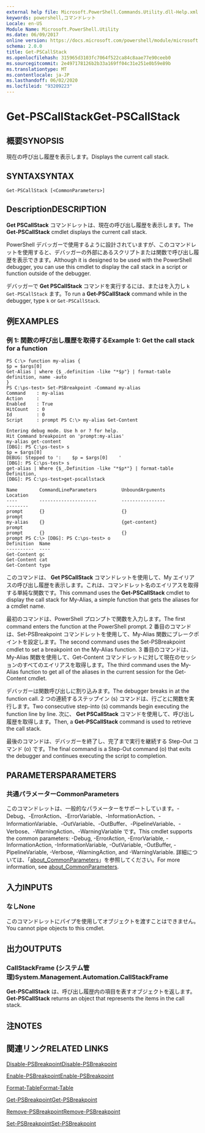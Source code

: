 ```yaml
---
external help file: Microsoft.PowerShell.Commands.Utility.dll-Help.xml
keywords: powershell,コマンドレット
Locale: en-US
Module Name: Microsoft.PowerShell.Utility
ms.date: 06/09/2017
online version: https://docs.microsoft.com/powershell/module/microsoft.powershell.utility/get-pscallstack?view=powershell-7&WT.mc_id=ps-gethelp
schema: 2.0.0
title: Get-PSCallStack
ms.openlocfilehash: 315965d3103fc7064f522ca84c8aae77e90ceeb0
ms.sourcegitcommit: 2e497178126b2b33a169ff04c31e251e0b59e89b
ms.translationtype: MT
ms.contentlocale: ja-JP
ms.lasthandoff: 06/02/2020
ms.locfileid: "93209223"
---
```

# <span data-ttu-id="07431-103">Get-PSCallStack</span><span class="sxs-lookup"><span data-stu-id="07431-103">Get-PSCallStack</span></span>

## <span data-ttu-id="07431-104">概要</span><span class="sxs-lookup"><span data-stu-id="07431-104">SYNOPSIS</span></span>
<span data-ttu-id="07431-105">現在の呼び出し履歴を表示します。</span><span class="sxs-lookup"><span data-stu-id="07431-105">Displays the current call stack.</span></span>

## <span data-ttu-id="07431-106">SYNTAX</span><span class="sxs-lookup"><span data-stu-id="07431-106">SYNTAX</span></span>

```
Get-PSCallStack [<CommonParameters>]
```

## <span data-ttu-id="07431-107">Description</span><span class="sxs-lookup"><span data-stu-id="07431-107">DESCRIPTION</span></span>

<span data-ttu-id="07431-108">**Get PSCallStack** コマンドレットは、現在の呼び出し履歴を表示します。</span><span class="sxs-lookup"><span data-stu-id="07431-108">The **Get-PSCallStack** cmdlet displays the current call stack.</span></span>

<span data-ttu-id="07431-109">PowerShell デバッガーで使用するように設計されていますが、このコマンドレットを使用すると、デバッガーの外部にあるスクリプトまたは関数で呼び出し履歴を表示できます。</span><span class="sxs-lookup"><span data-stu-id="07431-109">Although it is designed to be used with the PowerShell debugger, you can use this cmdlet to display the call stack in a script or function outside of the debugger.</span></span>

<span data-ttu-id="07431-110">デバッガーで **Get PSCallStack** コマンドを実行するには、またはを入力し `k` `Get-PSCallStack` ます。</span><span class="sxs-lookup"><span data-stu-id="07431-110">To run a **Get-PSCallStack** command while in the debugger, type `k` or `Get-PSCallStack`.</span></span>

## <span data-ttu-id="07431-111">例</span><span class="sxs-lookup"><span data-stu-id="07431-111">EXAMPLES</span></span>

### <span data-ttu-id="07431-112">例 1: 関数の呼び出し履歴を取得する</span><span class="sxs-lookup"><span data-stu-id="07431-112">Example 1: Get the call stack for a function</span></span>

```
PS C:\> function my-alias {
$p = $args[0]
Get-Alias | where {$_.definition -like "*$p"} | format-table definition, name -auto
}
PS C:\ps-test> Set-PSBreakpoint -Command my-alias
Command    : my-alias
Action     :
Enabled    : True
HitCount   : 0
Id         : 0
Script     : prompt PS C:\> my-alias Get-Content

Entering debug mode. Use h or ? for help.
Hit Command breakpoint on 'prompt:my-alias'
my-alias get-content
[DBG]: PS C:\ps-test> s
$p = $args[0]
DEBUG: Stepped to ':    $p = $args[0]    '
[DBG]: PS C:\ps-test> s
get-alias | Where {$_.Definition -like "*$p*"} | format-table Definition,
[DBG]: PS C:\ps-test>get-pscallstack

Name        CommandLineParameters         UnboundArguments              Location
----        ---------------------         ----------------              --------
prompt      {}                            {}                            prompt
my-alias    {}                            {get-content}                 prompt
prompt      {}                            {}                            prompt PS C:\> [DBG]: PS C:\ps-test> o
Definition  Name
----------  ----
Get-Content gc
Get-Content cat
Get-Content type
```

<span data-ttu-id="07431-113">このコマンドは、 **Get PSCallStack** コマンドレットを使用して、My エイリアスの呼び出し履歴を表示します。これは、コマンドレット名のエイリアスを取得する単純な関数です。</span><span class="sxs-lookup"><span data-stu-id="07431-113">This command uses the **Get-PSCallStack** cmdlet to display the call stack for My-Alias, a simple function that gets the aliases for a cmdlet name.</span></span>

<span data-ttu-id="07431-114">最初のコマンドは、PowerShell プロンプトで関数を入力します。</span><span class="sxs-lookup"><span data-stu-id="07431-114">The first command enters the function at the PowerShell prompt.</span></span>
<span data-ttu-id="07431-115">2 番目のコマンドは、Set-PSBreakpoint コマンドレットを使用して、My-Alias 関数にブレークポイントを設定します。</span><span class="sxs-lookup"><span data-stu-id="07431-115">The second command uses the Set-PSBreakpoint cmdlet to set a breakpoint on the My-Alias function.</span></span>
<span data-ttu-id="07431-116">3 番目のコマンドは、My-Alias 関数を使用して、Get-Content コマンドレットに対して現在のセッションのすべてのエイリアスを取得します。</span><span class="sxs-lookup"><span data-stu-id="07431-116">The third command uses the My-Alias function to get all of the aliases in the current session for the Get-Content cmdlet.</span></span>

<span data-ttu-id="07431-117">デバッガーは関数呼び出しに割り込みます。</span><span class="sxs-lookup"><span data-stu-id="07431-117">The debugger breaks in at the function call.</span></span>
<span data-ttu-id="07431-118">2 つの連続するステップイン (s) コマンドは、行ごとに関数を実行します。</span><span class="sxs-lookup"><span data-stu-id="07431-118">Two consecutive step-into (s) commands begin executing the function line by line.</span></span>
<span data-ttu-id="07431-119">次に、 **Get PSCallStack** コマンドを使用して、呼び出し履歴を取得します。</span><span class="sxs-lookup"><span data-stu-id="07431-119">Then, a **Get-PSCallStack** command is used to retrieve the call stack.</span></span>

<span data-ttu-id="07431-120">最後のコマンドは、デバッガーを終了し、完了まで実行を継続する Step-Out コマンド (o) です。</span><span class="sxs-lookup"><span data-stu-id="07431-120">The final command is a Step-Out command (o) that exits the debugger and continues executing the script to completion.</span></span>

## <span data-ttu-id="07431-121">PARAMETERS</span><span class="sxs-lookup"><span data-stu-id="07431-121">PARAMETERS</span></span>

### <span data-ttu-id="07431-122">共通パラメーター</span><span class="sxs-lookup"><span data-stu-id="07431-122">CommonParameters</span></span>

<span data-ttu-id="07431-123">このコマンドレットは、一般的なパラメーターをサポートしています。-Debug、-ErrorAction、-ErrorVariable、-InformationAction、-InformationVariable、-OutVariable、-OutBuffer、-PipelineVariable、-Verbose、-WarningAction、-WarningVariable です。</span><span class="sxs-lookup"><span data-stu-id="07431-123">This cmdlet supports the common parameters: -Debug, -ErrorAction, -ErrorVariable, -InformationAction, -InformationVariable, -OutVariable, -OutBuffer, -PipelineVariable, -Verbose, -WarningAction, and -WarningVariable.</span></span> <span data-ttu-id="07431-124">詳細については、「[about_CommonParameters](https://go.microsoft.com/fwlink/?LinkID=113216)」を参照してください。</span><span class="sxs-lookup"><span data-stu-id="07431-124">For more information, see [about_CommonParameters](https://go.microsoft.com/fwlink/?LinkID=113216).</span></span>

## <span data-ttu-id="07431-125">入力</span><span class="sxs-lookup"><span data-stu-id="07431-125">INPUTS</span></span>

### <span data-ttu-id="07431-126">なし</span><span class="sxs-lookup"><span data-stu-id="07431-126">None</span></span>

<span data-ttu-id="07431-127">このコマンドレットにパイプを使用してオブジェクトを渡すことはできません。</span><span class="sxs-lookup"><span data-stu-id="07431-127">You cannot pipe objects to this cmdlet.</span></span>

## <span data-ttu-id="07431-128">出力</span><span class="sxs-lookup"><span data-stu-id="07431-128">OUTPUTS</span></span>

### <span data-ttu-id="07431-129">CallStackFrame (システム管理)</span><span class="sxs-lookup"><span data-stu-id="07431-129">System.Management.Automation.CallStackFrame</span></span>

<span data-ttu-id="07431-130">**Get-PSCallStack** は、呼び出し履歴内の項目を表すオブジェクトを返します。</span><span class="sxs-lookup"><span data-stu-id="07431-130">**Get-PSCallStack** returns an object that represents the items in the call stack.</span></span>

## <span data-ttu-id="07431-131">注</span><span class="sxs-lookup"><span data-stu-id="07431-131">NOTES</span></span>

## <span data-ttu-id="07431-132">関連リンク</span><span class="sxs-lookup"><span data-stu-id="07431-132">RELATED LINKS</span></span>

[<span data-ttu-id="07431-133">Disable-PSBreakpoint</span><span class="sxs-lookup"><span data-stu-id="07431-133">Disable-PSBreakpoint</span></span>](Disable-PSBreakpoint.md)

[<span data-ttu-id="07431-134">Enable-PSBreakpoint</span><span class="sxs-lookup"><span data-stu-id="07431-134">Enable-PSBreakpoint</span></span>](Enable-PSBreakpoint.md)

[<span data-ttu-id="07431-135">Format-Table</span><span class="sxs-lookup"><span data-stu-id="07431-135">Format-Table</span></span>](Format-Table.md)

[<span data-ttu-id="07431-136">Get-PSBreakpoint</span><span class="sxs-lookup"><span data-stu-id="07431-136">Get-PSBreakpoint</span></span>](Get-PSBreakpoint.md)

[<span data-ttu-id="07431-137">Remove-PSBreakpoint</span><span class="sxs-lookup"><span data-stu-id="07431-137">Remove-PSBreakpoint</span></span>](Remove-PSBreakpoint.md)

[<span data-ttu-id="07431-138">Set-PSBreakpoint</span><span class="sxs-lookup"><span data-stu-id="07431-138">Set-PSBreakpoint</span></span>](Set-PSBreakpoint.md)
